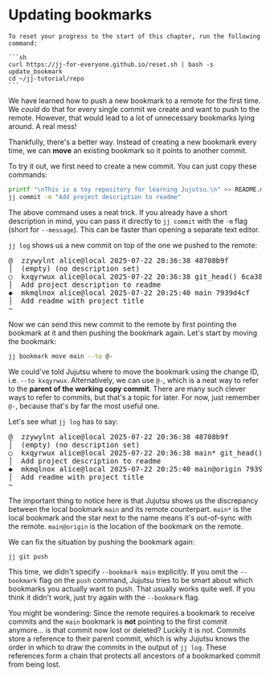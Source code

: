 # Updating bookmarks

````admonish reset title="Reset your progress" collapsible=true
To reset your progress to the start of this chapter, run the following command:

```sh
curl https://jj-for-everyone.github.io/reset.sh | bash -s update_bookmark
cd ~/jj-tutorial/repo
```
````

We have learned how to push a new bookmark to a remote for the first time.
We _could_ do that for every single commit we create and want to push to the remote.
However, that would lead to a lot of unnecessary bookmarks lying around.
A real mess!

Thankfully, there's a better way.
Instead of creating a new bookmark every time, we can **move** an existing bookmark so it points to another commit.

To try it out, we first need to create a new commit.
You can just copy these commands:

```sh
printf "\nThis is a toy repository for learning Jujutsu.\n" >> README.md
jj commit -m "Add project description to readme"
```

The above command uses a neat trick.
If you already have a short description in mind, you can pass it directly to `jj commit` with the `-m` flag (short for `--message`).
This can be faster than opening a separate text editor.

`jj log` shows us a new commit on top of the one we pushed to the remote:

<!-- generated by aha script -->
<pre class="aha">
<span class="bold "></span><span class="bold green ">@</span>  <span class="bold "></span><span class="bold highlighted purple ">z</span><span class="bold highlighted dimgray ">zywylnt</span><span class="bold "> </span><span class="bold yellow ">alice@local</span><span class="bold "> </span><span class="bold highlighted cyan ">2025-07-22 20:36:38</span><span class="bold "> </span><span class="bold highlighted blue ">4</span><span class="bold highlighted dimgray ">8708b9f</span><span class="bold "></span>
│  <span class="bold "></span><span class="bold highlighted green ">(empty)</span><span class="bold "> </span><span class="bold highlighted green ">(no description set)</span><span class="bold "></span>
○  <span class="bold "></span><span class="bold purple ">k</span><span class="highlighted dimgray ">xqyrwux</span> <span class="yellow ">alice@local</span> <span class="cyan ">2025-07-22 20:36:38</span> <span class="green ">git_head()</span> <span class="bold "></span><span class="bold blue ">6</span><span class="highlighted dimgray ">ca38e90</span>
│  Add project description to readme
<span class="bold "></span><span class="bold highlighted cyan ">◆</span>  <span class="bold "></span><span class="bold purple ">m</span><span class="highlighted dimgray ">kmqlnox</span> <span class="yellow ">alice@local</span> <span class="cyan ">2025-07-22 20:25:40</span> <span class="purple ">main</span> <span class="bold "></span><span class="bold blue ">7</span><span class="highlighted dimgray ">939d4cf</span>
│  Add readme with project title
~
</pre>

Now we can send this new commit to the remote by first pointing the bookmark at it and then pushing the bookmark again.
Let's start by moving the bookmark:

```sh
jj bookmark move main --to @-
```

We could've told Jujutsu where to move the bookmark using the change ID, i.e. `--to kxqyrwux`.
Alternatively, we can use `@-`, which is a neat way to refer to the **parent of the working copy commit**.
There are many such clever ways to refer to commits, but that's a topic for later.
For now, just remember `@-`, because that's by far the most useful one.

Let's see what `jj log` has to say:

<!-- generated by aha script -->
<pre class="aha">
<span class="bold "></span><span class="bold green ">@</span>  <span class="bold "></span><span class="bold highlighted purple ">z</span><span class="bold highlighted dimgray ">zywylnt</span><span class="bold "> </span><span class="bold yellow ">alice@local</span><span class="bold "> </span><span class="bold highlighted cyan ">2025-07-22 20:36:38</span><span class="bold "> </span><span class="bold highlighted blue ">4</span><span class="bold highlighted dimgray ">8708b9f</span><span class="bold "></span>
│  <span class="bold "></span><span class="bold highlighted green ">(empty)</span><span class="bold "> </span><span class="bold highlighted green ">(no description set)</span><span class="bold "></span>
○  <span class="bold "></span><span class="bold purple ">k</span><span class="highlighted dimgray ">xqyrwux</span> <span class="yellow ">alice@local</span> <span class="cyan ">2025-07-22 20:36:38</span> <span class="purple ">main*</span> <span class="green ">git_head()</span> <span class="bold "></span><span class="bold blue ">6</span><span class="highlighted dimgray ">ca38e90</span>
│  Add project description to readme
<span class="bold "></span><span class="bold highlighted cyan ">◆</span>  <span class="bold "></span><span class="bold purple ">m</span><span class="highlighted dimgray ">kmqlnox</span> <span class="yellow ">alice@local</span> <span class="cyan ">2025-07-22 20:25:40</span> <span class="purple ">main@origin</span> <span class="bold "></span><span class="bold blue ">7</span><span class="highlighted dimgray ">939d4cf</span>
│  Add readme with project title
~
</pre>

The important thing to notice here is that Jujutsu shows us the discrepancy between the local bookmark `main` and its remote counterpart.
`main*` is the local bookmark and the star next to the name means it's out-of-sync with the remote.
`main@origin` is the location of the bookmark on the remote.

We can fix the situation by pushing the bookmark again:

```sh
jj git push
```

This time, we didn't specify `--bookmark main` explicitly.
If you omit the `--bookmark` flag on the `push` command, Jujutsu tries to be smart about which bookmarks you actually want to push.
That usually works quite well.
If you think it didn't work, just try again with the `--bookmark` flag.

You might be wondering:
Since the remote requires a bookmark to receive commits and the `main` bookmark is **not** pointing to the first commit anymore... is that commit now lost or deleted?
Luckily it is not.
Commits store a reference to their parent commit, which is why Jujutsu knows the order in which to draw the commits in the output of `jj log`.
These references form a chain that protects all ancestors of a bookmarked commit from being lost.
